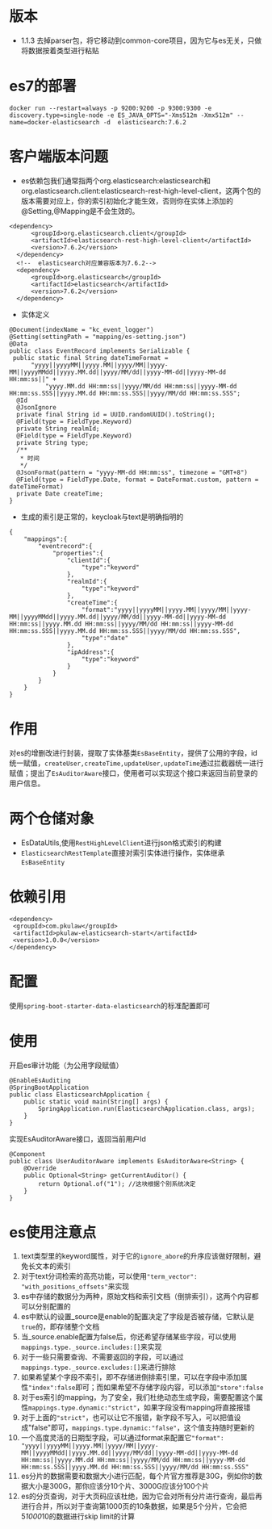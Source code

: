 # 版本
* 1.1.3 去掉parser包，将它移动到common-core项目，因为它与es无关，只做将数据按着类型进行粘贴
# es7的部署
```
docker run --restart=always -p 9200:9200 -p 9300:9300 -e discovery.type=single-node -e ES_JAVA_OPTS="-Xms512m -Xmx512m" --name=docker-elasticsearch -d  elasticsearch:7.6.2

```
# 客户端版本问题
* es依赖包我们通常指两个org.elasticsearch:elasticsearch和org.elasticsearch.client:elasticsearch-rest-high-level-client，这两个包的版本需要对应上，你的索引初始化才能生效，否则你在实体上添加的@Setting,@Mapping是不会生效的。
```
<dependency>
      <groupId>org.elasticsearch.client</groupId>
      <artifactId>elasticsearch-rest-high-level-client</artifactId>
      <version>7.6.2</version>
  </dependency>
  <!--  elasticsearch对应兼容版本为7.6.2-->
  <dependency>
      <groupId>org.elasticsearch</groupId>
      <artifactId>elasticsearch</artifactId>
      <version>7.6.2</version>
  </dependency>
```
* 实体定义
```
@Document(indexName = "kc_event_logger")
@Setting(settingPath = "mapping/es-setting.json")
@Data
public class EventRecord implements Serializable {
 public static final String dateTimeFormat =
      "yyyy||yyyyMM||yyyy.MM||yyyy/MM||yyyy-MM||yyyyMMdd||yyyy.MM.dd||yyyy/MM/dd||yyyy-MM-dd||yyyy-MM-dd HH:mm:ss||" +
          "yyyy.MM.dd HH:mm:ss||yyyy/MM/dd HH:mm:ss||yyyy-MM-dd HH:mm:ss.SSS||yyyy.MM.dd HH:mm:ss.SSS||yyyy/MM/dd HH:mm:ss.SSS";
  @Id
  @JsonIgnore
  private final String id = UUID.randomUUID().toString();
  @Field(type = FieldType.Keyword)
  private String realmId;
  @Field(type = FieldType.Keyword)
  private String type;
  /**
   * 时间
   */
  @JsonFormat(pattern = "yyyy-MM-dd HH:mm:ss", timezone = "GMT+8")
  @Field(type = FieldType.Date, format = DateFormat.custom, pattern = dateTimeFormat)
  private Date createTime;
}
```
* 生成的索引是正常的，keycloak与text是明确指明的
```
{
    "mappings":{
        "eventrecord":{
            "properties":{
                "clientId":{
                    "type":"keyword"
                },
                "realmId":{
                    "type":"keyword"
                },
                "createTime":{
                    "format":"yyyy||yyyyMM||yyyy.MM||yyyy/MM||yyyy-MM||yyyyMMdd||yyyy.MM.dd||yyyy/MM/dd||yyyy-MM-dd||yyyy-MM-dd HH:mm:ss||yyyy.MM.dd HH:mm:ss||yyyy/MM/dd HH:mm:ss||yyyy-MM-dd HH:mm:ss.SSS||yyyy.MM.dd HH:mm:ss.SSS||yyyy/MM/dd HH:mm:ss.SSS",
                    "type":"date"
                },
                "ipAddress":{
                    "type":"keyword"
                }    
            }
        }
    }
}
```
# 作用
对es的增删改进行封装，提取了实体基类`EsBaseEntity`，提供了公用的字段，id统一赋值，`createUser,createTime,updateUser,updateTime`通过拦截器统一进行赋值；提出了`EsAuditorAware`接口，使用者可以实现这个接口来返回当前登录的用户信息。
# 两个仓储对象
* EsDataUtils,使用`RestHighLevelClient`进行json格式索引的构建
* `ElasticsearchRestTemplate`直接对索引实体进行操作，实体继承`EsBaseEntity`

# 依赖引用
```
<dependency>
 <groupId>com.pkulaw</groupId>
 <artifactId>pkulaw-elasticsearch-start</artifactId>
 <version>1.0.0</version>
</dependency>
```
# 配置
使用`spring-boot-starter-data-elasticsearch`的标准配置即可
# 使用
开启es审计功能（为公用字段赋值）
```
@EnableEsAuditing
@SpringBootApplication
public class ElasticsearchApplication {
    public static void main(String[] args) {
        SpringApplication.run(ElasticsearchApplication.class, args);
    }
}
```
实现EsAuditorAware接口，返回当前用户Id
```
@Component
public class UserAuditorAware implements EsAuditorAware<String> {
    @Override
    public Optional<String> getCurrentAuditor() {
        return Optional.of("1"); //这块根据个别系统决定
    }
}
```
# es使用注意点
1. text类型里的keyword属性，对于它的`ignore_abore`的升序应该做好限制，避免长文本的索引
1. 对于text分词检索的高亮功能，可以使用`"term_vector": "with_positions_offsets"`来实现
1. es中存储的数据分为两种，原始文档和索引文档（倒排索引），这两个内容都可以分别配置的
1. es中默认的设置_source是enable的配置决定了字段是否被存储，它默认是`true`的，即存储整个文档
1. 当_source.enable配置为false后，你还希望存储某些字段，可以使用`mappings.type._source.includes:[]`来实现
1. 对于一些只需要查询、不需要返回的字段，可以通过`mappings.type._source.excludes:[]`来进行排除
1. 如果希望某个字段不索引，即不存储进倒排索引里，可以在字段中添加属性`"index":false`即可；而如果希望不存储字段内容，可以添加`"store":false`
1. 对于es索引的mapping，为了安全，我们杜绝动态生成字段，需要配置这个属性`mappings.type.dynamic:"strict"`，如果字段没有mapping将直接报错
1. 对于上面的`"strict"`，也可以让它不报错，新字段不写入，可以把值设成"false"即可，`mappings.type.dynamic:"false"`，这个值支持随时更新的
1. 一个高度灵活的日期型字段，可以通过format来配置它`"format": "yyyy||yyyyMM||yyyy.MM||yyyy/MM||yyyy-MM||yyyyMMdd||yyyy.MM.dd||yyyy/MM/dd||yyyy-MM-dd||yyyy-MM-dd HH:mm:ss||yyyy.MM.dd HH:mm:ss||yyyy/MM/dd HH:mm:ss||yyyy-MM-dd HH:mm:ss.SSS||yyyy.MM.dd HH:mm:ss.SSS||yyyy/MM/dd HH:mm:ss.SSS"`
1. es分片的数据需要和数据大小进行匹配，每个片官方推荐是30G，例如你的数据大小是300G，那你应该分10个片、3000G应该分100个片
1. es的分页查询，对于大页码应该杜绝，因为它会对所有分片进行查询，最后再进行合并，所以对于查询第1000页的10条数据，如果是5个分片，它会把5*1000*10的数据进行skip limit的计算
